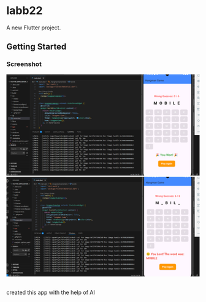# labb22

A new Flutter project.

## Getting Started

 ### Screenshot
![homepage](./images/1.png)
![homepage](./images/2.png)


##
created this app with the help of AI
